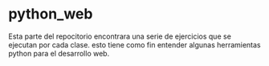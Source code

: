 # python_web

Esta parte del repocitorio encontrara una serie de ejercicios que se ejecutan por cada clase. esto tiene como fin entender algunas herramientas python para el desarrollo web.
